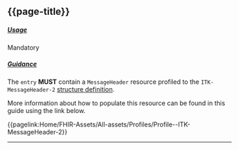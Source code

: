## {{page-title}}

<h5><ins>Usage</ins></h5>

<span class="mro-circle mandatory" title="Mandatory"></span> Mandatory


<h5><ins>Guidance</ins></h5>

The `entry` **MUST** contain a `MessageHeader` resource profiled to the `ITK-MessageHeader-2` [structure definition](https://fhir.nhs.uk/STU3/StructureDefinition/ITK-MessageHeader-2).

More information about how to populate this resource can be found in this guide using the link below.

{{pagelink:Home/FHIR-Assets/All-assets/Profiles/Profile--ITK-MessageHeader-2}}

---
